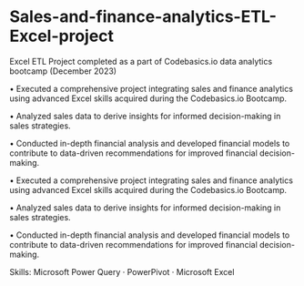 # Sales-and-finance-analytics-ETL-Excel-project
Excel ETL Project completed as a part of Codebasics.io data analytics bootcamp (December 2023)

• Executed a comprehensive project integrating sales and finance analytics using advanced Excel skills acquired during the Codebasics.io Bootcamp.

• Analyzed sales data to derive insights for informed decision-making in sales strategies.

• Conducted in-depth financial analysis and developed financial models to contribute to data-driven recommendations for improved financial decision-making.

• Executed a comprehensive project integrating sales and finance analytics using advanced Excel skills acquired during the Codebasics.io Bootcamp. 

• Analyzed sales data to derive insights for informed decision-making in sales strategies. 

• Conducted in-depth financial analysis and developed financial models to contribute to data-driven recommendations for improved financial decision-making.

Skills: Microsoft Power Query · PowerPivot · Microsoft Excel
